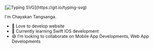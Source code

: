 [![Typing SVG](https://readme-typing-svg.demolab.com?font=Fira+Code&pause=1000&color=E8F767&width=435&lines=Welcome+to+my+workspace+!!)](https://git.io/typing-svg)

I'm Chayakan Tangsanga. 

- 🌱 Love to develop website
- 🔭 Currently learning Swift IOS development
- 😄 I’m looking to collaborate on Mobile App Developments, Web App Developments

<!--
**beamtan/beamtan** is a ✨ _special_ ✨ repository because its `README.md` (this file) appears on your GitHub profile.

Here are some ideas to get you started:

- 🔭 I’m currently working on ...
- 🌱 I’m currently learning ...
- 👯 I’m looking to collaborate on ...
- 🤔 I’m looking for help with ...
- 💬 Ask me about ...
- 📫 How to reach me: ...
- 😄 Pronouns: ...
- ⚡ Fun fact: ...
-->
